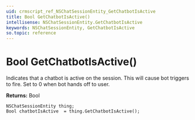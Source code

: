 ```yaml
---
uid: crmscript_ref_NSChatSessionEntity_GetChatbotIsActive
title: Bool GetChatbotIsActive()
intellisense: NSChatSessionEntity.GetChatbotIsActive
keywords: NSChatSessionEntity, GetChatbotIsActive
so.topic: reference
---
```


# Bool GetChatbotIsActive()

Indicates that a chatbot is active on the session. This will cause bot triggers to fire. Set to 0 when bot hands off to user.

**Returns:** Bool

```crmscript
NSChatSessionEntity thing;
Bool chatbotIsActive  = thing.GetChatbotIsActive();
```

